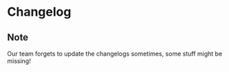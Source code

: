 # Changelog

## Note

Our team forgets to update the changelogs sometimes, some stuff might be missing!

